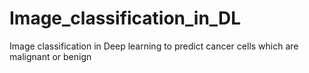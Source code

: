 # Image_classification_in_DL
Image classification in Deep learning to predict cancer cells which are malignant or benign
